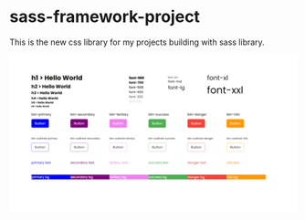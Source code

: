 # sass-framework-project

This is the new css library for my projects building with sass library.

![](images/info.png)
